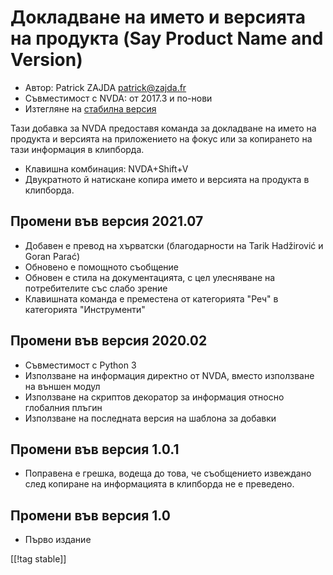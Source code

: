 # Докладване на името и версията на продукта (Say Product Name and Version) #

* Автор: Patrick ZAJDA <patrick@zajda.fr>
* Съвместимост с NVDA: от 2017.3 и по-нови
* Изтегляне на [стабилна версия][1]

Тази добавка за NVDA предоставя команда за докладване на името на продукта и
версията на приложението на фокус или за копирането на тази информация в
клипборда.

* Клавишна комбинация: NVDA+Shift+V
* Двукратното й натискане копира името и версията на продукта в клипборда.

## Промени във версия 2021.07 ##

* Добавен е превод на хърватски (благодарности на Tarik Hadžirović и Goran
  Parać)
* Обновено е помощното съобщение
* Обновен е стила на документацията, с цел улесняване на потребителите със
  слабо зрение
* Клавишната команда е преместена от категорията "Реч" в категорията
  "Инструменти"

## Промени във версия 2020.02 ##

* Съвместимост с Python 3
* Използване на информация директно от NVDA, вместо използване на външен
  модул
* Използване на скриптов декоратор за информация относно глобалния плъгин
* Използване на последната версия на шаблона за добавки

## Промени във версия 1.0.1 ##

* Поправена е грешка, водеща до това, че съобщението извеждано след копиране
  на информацията в клипборда не е преведено.

## Промени във версия 1.0 ##

* Първо издание

[[!tag stable]]

[1]: https://addons.nvda-project.org/files/get.php?file=spnav
